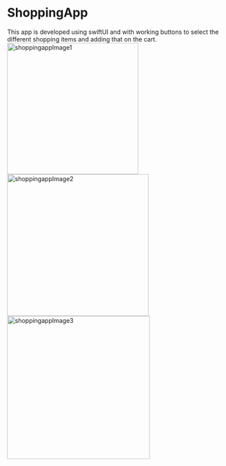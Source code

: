 # ShoppingApp

This app is developed using swiftUI and with working buttons to select the different shopping items and adding that on the cart. 
<img width="304" alt="shoppingappImage1" src="https://user-images.githubusercontent.com/110912437/235345680-c46794bd-027e-424c-b7fc-d11831b0b881.png">
<img width="328" alt="shoppingappImage2" src="https://user-images.githubusercontent.com/110912437/235345684-5460a17b-b02d-414f-9c66-6054bc27d8e6.png">
<img width="331" alt="shoppingappImage3" src="https://user-images.githubusercontent.com/110912437/235345689-79261837-7aad-4183-90f4-26a25846355d.png">
